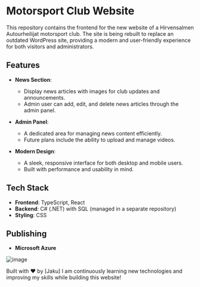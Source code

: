 # Motorsport Club Website

This repository contains the frontend for the new website of a Hirvensalmen Autourheilijat motorsport club. The site is being rebuilt to replace an outdated WordPress site, providing a modern and user-friendly experience for both visitors and administrators.

## Features

- **News Section**: 
  - Display news articles with images for club updates and announcements.
  - Admin user can add, edit, and delete news articles through the admin panel.

- **Admin Panel**:
  - A dedicated area for managing news content efficiently.
  - Future plans include the ability to upload and manage videos.

- **Modern Design**: 
  - A sleek, responsive interface for both desktop and mobile users.
  - Built with performance and usability in mind.

## Tech Stack

- **Frontend**: TypeScript, React
- **Backend**: C# (.NET) with SQL (managed in a separate repository)
- **Styling**: CSS

## Publishing

- **Microsoft Azure**
  
  
![image](https://github.com/user-attachments/assets/4e8572bf-5373-47e4-a7c9-e58e59224db2)

Built with ❤️ by [Jaku]
I am continuously learning new technologies and improving my skills while building this website!
